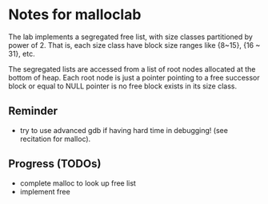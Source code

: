 # Notes for malloclab

The lab implements a segregated free list, with size classes partitioned by
power of 2. That is, each size class have block size ranges like {8~15},
{16 ~ 31}, etc.

The segregated lists are accessed from a list of root nodes allocated at the
bottom of heap. Each root node is just a pointer pointing to a free successor
block or equal to NULL pointer is no free block exists in its size class.

## Reminder
- try to use advanced gdb if having hard time in debugging! (see recitation for
  malloc).

## Progress (TODOs)

- complete malloc to look up free list 
- implement free
